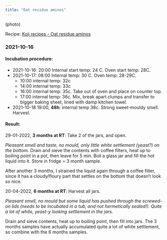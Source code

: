 ```yaml
---
title: "Oat residue aminos"
---
```


(photo)

Recipe: [Koji recipes - Oat residue aminos](projects/fermentation/Koji%20recipes.md#Oat%20residue%20aminos)

### 2021-10-16
#### Incubation procedure:
- 2021-10-16: 20:00 Internal start temp: 24 C. Oven start temp: 28C.
- 2021-10-17: 08:00 Internal temp: 30 C. Oven temp: 28-29C.
	- 10:00 internal temp: 32c
	- 14:00 internal temp: 33c
	- 16:00 internal temp: 35c. Take out of oven and place on counter top.
	- 17:00 internal temp: 36c. Mix, break apart clumps and transfer to bigger baking sheet, lined with damp kitchen towel.
- 2021-10-18 19:00, **48h**: internal temp 38c. Strong sweet-mouldy smell. Harvest.

#### Result:
29-01-2022, **3 months at RT**: Take 2 of the jars, and open. 

_Pleasant smell and taste, no mould, only little white settlement (yeast?) on the bottom._ Drain and sieve the contents with coffee filters, heat up to boiling point in a pot, then leave for 5 min. Boil a glass jar and fill the hot liquid into it. Store in fridge = 3 month sample. 

After another 3 months, I strained the liquid again through a coffee filter, since it has a cloudy/floury part that settles on the bottom that doesn’t look so nice.

20-04-2022, **6 months at RT**: Harvest all jars.

_Pleasant smell, no mould but some liquid has pushed through the screwed-on lids (needs to be incubated in a tub, and not hermetically sealed!). Quite a lot of white, yeast-y looking settlement in the jars._

Drain and sieve contents, heat up to boiling point, then fill into jars. The 3 months samples have actually accumulated quite a lot of white settlement, so combine with the 6 months samples.


